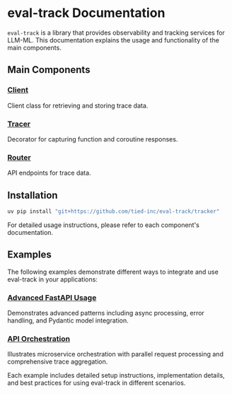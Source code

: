 # eval-track Documentation

`eval-track` is a library that provides observability and tracking services for LLM-ML. This documentation explains the usage and functionality of the main components.

## Main Components

### [Client](client.md)
Client class for retrieving and storing trace data.

### [Tracer](tracer.md)
Decorator for capturing function and coroutine responses.

### [Router](router.md)
API endpoints for trace data.

## Installation

```bash
uv pip install "git+https://github.com/tied-inc/eval-track/tracker"
```

For detailed usage instructions, please refer to each component's documentation.

## Examples

The following examples demonstrate different ways to integrate and use eval-track in your applications:

### [Advanced FastAPI Usage](examples/advanced-fastapi-usage.md)
Demonstrates advanced patterns including async processing, error handling, and Pydantic model integration.

### [API Orchestration](examples/api-orchestration.md)
Illustrates microservice orchestration with parallel request processing and comprehensive trace aggregation.

Each example includes detailed setup instructions, implementation details, and best practices for using eval-track in different scenarios.
